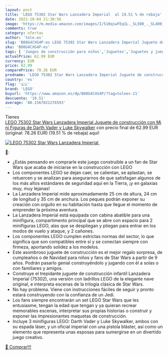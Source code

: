 ```yaml
---
layout: post
title: 'LEGO 75302 Star Wars Lanzadera Imperial  al 19.51 % de rebaja'
date: 2021-10-04 21:30:56
image: 'https://m.media-amazon.com/images/I/510qiwFEq1L._SL500_._SL400_.jpg'
comments: true
category: ofertas
author: 'tole.es'
slug: 'B08G4CXG4P-es LEGO 75302 Star Wars Lanzadera Imperial Juguete de...'
sku: 'B08G4CXG4P-es'
tags: [ 'Juegos de construcción para niños','Juguetes','Juguetes y juegos','Sets de construcción','lego', ]
actualPrice: 62.99 EUR
currency: EUR
price: 62.99
comparePrice: 78.26 EUR
prodname: 'LEGO 75302 Star Wars Lanzadera Imperial Juguete de construcción con Mini Figuras de Darth Vader y Luke Skywalker'
country: 'es'
flag: '🇪🇸'
brand: 'LEGO'
buyurl: 'https://www.amazon.es/dp/B08G4CXG4P/?tag=tolees-21'
descuento: '19.51'
average: '80.1567021276593'
---
```


Tienes [LEGO 75302 Star Wars Lanzadera Imperial Juguete de construcción con Mini Figuras de Darth Vader y Luke Skywalker](https://www.amazon.es/dp/B08G4CXG4P/?tag=tolees-21) con precio final de  62.99 EUR (original: 78.26 EUR) (19.51 %  de rebaja) aqui!

[![LEGO 75302 Star Wars Lanzadera Imperial ](https://m.media-amazon.com/images/I/510qiwFEq1L._SL500_._SL400_.jpg)](https://www.amazon.es/dp/B08G4CXG4P/?tag=tolees-21)

🔎:

- ¿Estás pensando en comprarle este juego construible a un fan de Star Wars que acaba de iniciarse en la construcción con LEGO
- Los componentes LEGO se dejan caer, se calientan, se aplastan, se retuercen y se analizan para asegurarnos de que satisfagan algunos de los más altos estándares de seguridad aquí en la Tierra, ¡y en galaxias muy, muy lejanas!
- La Lanzadera Imperial mide aproximadamente 25 cm de altura, 24 cm de longitud y 35 cm de anchura. Los peques podrán exponer su creación con orgullo en su habitación hasta que llegue el momento de emprender la próxima aventura.
- La Lanzadera Imperial está equipada con cabina abatible para una minifigura, compartimento principal que se abre con espacio para 2 minifiguras LEGO, alas que se despliegan y pliegan para entrar en los modos de vuelo y ataque, y 2 cañones.
- Los componentes LEGO cumplen estrictas normas del sector, lo que significa que son compatibles entre sí y se conectan siempre con firmeza, aportando solidez a los modelos.
- Este asombroso juguete de construcción es el mejor regalo sorpresa, de cumpleaños o de Navidad para niños y fans de Star Wars a partir de 9 años. Podrán pasarlo genial construyéndolo y jugando con él a solas o con familiares y amigos.
- Construye el trepidante juguete de construcción infantil Lanzadera Imperial (75302), una versión con ladrillos LEGO de la elegante nave original, e interpreta escenas de la trilogía clásica de Star Wars.
- No hay problema. Viene con instrucciones fáciles de seguir y pronto estará construyendo con la confianza de un Jedi.
- Los fans siempre encontrarán un set LEGO Star Wars que les entusiasme, tengan la edad que tengan y ya quieran recrear memorables escenas, interpretar sus propias historias o construir y exponer las impresionantes maquetas de construcción.
- Incluye 3 minifiguras LEGO: Darth Vader y Luke Skywalker, ambos con su espada láser, y un oficial imperial con una pistola bláster, así como un elemento que representa unas esposas para sumergirse en un divertido juego creativo.

[🛒 Comprar!!!](https://www.amazon.es/dp/B08G4CXG4P/?tag=tolees-21)
